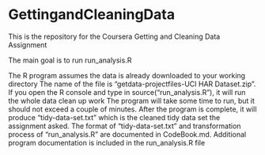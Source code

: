 # GettingandCleaningData
This is the repository for the Coursera Getting and Cleaning Data Assignment

The main goal is to run run_analysis.R 

  The R program assumes the data is already downloaded to your working directory 
      The name of the file is “getdata-projectfiles-UCI HAR Dataset.zip”.
  If you open the R console and type in source(“run_analysis.R”), it will run the whole data clean up work
  The program will take some time to run, but it should not exceed a couple of minutes.
  After the program is complete, it will produce “tidy-data-set.txt” which is the cleaned tidy data set the assignment asked.
    The format of “tidy-data-set.txt” and transformation process of “run_analysis.R” are documented in CodeBook.md.
    Additional program documentation is included in the run_analysis.R file
